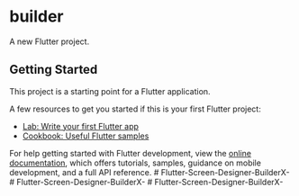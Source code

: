 # builder

A new Flutter project.

## Getting Started

This project is a starting point for a Flutter application.

A few resources to get you started if this is your first Flutter project:

- [Lab: Write your first Flutter app](https://docs.flutter.dev/get-started/codelab)
- [Cookbook: Useful Flutter samples](https://docs.flutter.dev/cookbook)

For help getting started with Flutter development, view the
[online documentation](https://docs.flutter.dev/), which offers tutorials,
samples, guidance on mobile development, and a full API reference.
#   F l u t t e r - S c r e e n - D e s i g n e r - B u i l d e r X -  
 #   F l u t t e r - S c r e e n - D e s i g n e r - B u i l d e r X -  
 #   F l u t t e r - S c r e e n - D e s i g n e r - B u i l d e r X -  
 